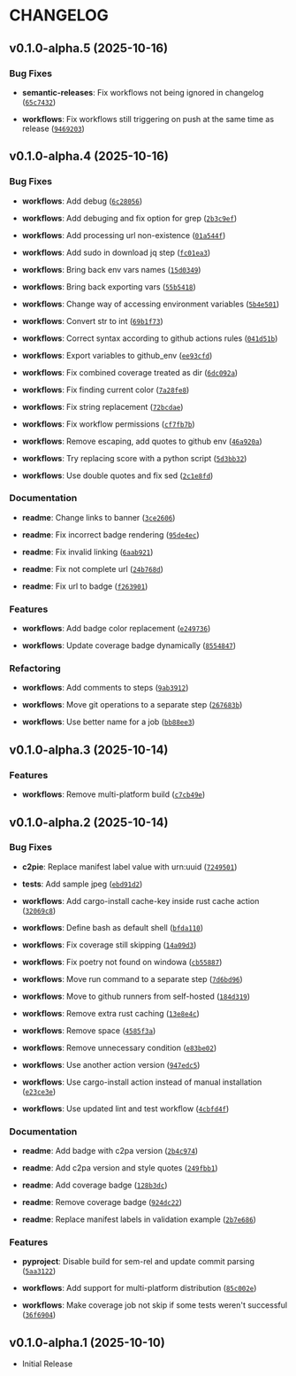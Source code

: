 # CHANGELOG

<!-- version list -->

## v0.1.0-alpha.5 (2025-10-16)

### Bug Fixes

- **semantic-releases**: Fix workflows not being ignored in changelog
  ([`65c7432`](https://github.com/TourmalineCore/c2pie/commit/65c7432e4762074302c108f125cd2eb3c65276c3))

- **workflows**: Fix workflows still triggering on push at the same time as release
  ([`9469203`](https://github.com/TourmalineCore/c2pie/commit/94692034e1a8c164ce53256a0d23c70ce3a4c227))


## v0.1.0-alpha.4 (2025-10-16)

### Bug Fixes

- **workflows**: Add debug
  ([`6c28056`](https://github.com/TourmalineCore/c2pie/commit/6c280564995d0794d321cd44a3c650e7ddd6d918))

- **workflows**: Add debuging and fix option for grep
  ([`2b3c9ef`](https://github.com/TourmalineCore/c2pie/commit/2b3c9efd799329f63c7744a4f91a12bacac8e80f))

- **workflows**: Add processing url non-existence
  ([`01a544f`](https://github.com/TourmalineCore/c2pie/commit/01a544faad87e0cdb13274f9e9d1f48e12585e38))

- **workflows**: Add sudo in download jq step
  ([`fc01ea3`](https://github.com/TourmalineCore/c2pie/commit/fc01ea3b7c4309ce3efeaa519d6140a0e6a26ae4))

- **workflows**: Bring back env vars names
  ([`15d0349`](https://github.com/TourmalineCore/c2pie/commit/15d0349ce0a6866e6a321527df084693478c5994))

- **workflows**: Bring back exporting vars
  ([`55b5418`](https://github.com/TourmalineCore/c2pie/commit/55b5418371b84abb59a06bc2191b4c3694c3841e))

- **workflows**: Change way of accessing environment variables
  ([`5b4e501`](https://github.com/TourmalineCore/c2pie/commit/5b4e5015dce34e2846232bc67f1efb52f7dad124))

- **workflows**: Convert str to int
  ([`69b1f73`](https://github.com/TourmalineCore/c2pie/commit/69b1f73948395951e7e6b54842ac2aafd1aa7ea7))

- **workflows**: Correct syntax according to github actions rules
  ([`041d51b`](https://github.com/TourmalineCore/c2pie/commit/041d51bef3f514c5bc061e382f5ac19ba5b9acd4))

- **workflows**: Export variables to github_env
  ([`ee93cfd`](https://github.com/TourmalineCore/c2pie/commit/ee93cfd7dd302a59765ca94c368eb2e1bf7bf689))

- **workflows**: Fix combined coverage treated as dir
  ([`6dc092a`](https://github.com/TourmalineCore/c2pie/commit/6dc092a257604e2ce0812adbb88785124876ef27))

- **workflows**: Fix finding current color
  ([`7a28fe8`](https://github.com/TourmalineCore/c2pie/commit/7a28fe80e5504bd4100a33b37fe2cf8c1c8e69f5))

- **workflows**: Fix string replacement
  ([`72bcdae`](https://github.com/TourmalineCore/c2pie/commit/72bcdaea479d1c9151c6d35a05f21ed7227cd529))

- **workflows**: Fix workflow permissions
  ([`cf7fb7b`](https://github.com/TourmalineCore/c2pie/commit/cf7fb7b24d86316dbfa6b76405bb41b0743a0813))

- **workflows**: Remove escaping, add quotes to github env
  ([`46a920a`](https://github.com/TourmalineCore/c2pie/commit/46a920a9f1328edc385e37e9ec1fb9551b20206e))

- **workflows**: Try replacing score with a python script
  ([`5d3bb32`](https://github.com/TourmalineCore/c2pie/commit/5d3bb3208486451d2ca3c39893ebb9e503f4ccae))

- **workflows**: Use double quotes and fix sed
  ([`2c1e8fd`](https://github.com/TourmalineCore/c2pie/commit/2c1e8fd7cb42e86368b69b1229354d2d3b4fe866))

### Documentation

- **readme**: Change links to banner
  ([`3ce2606`](https://github.com/TourmalineCore/c2pie/commit/3ce26060905d8acc0f13dcfa241dc3b379e4c95c))

- **readme**: Fix incorrect badge rendering
  ([`95de4ec`](https://github.com/TourmalineCore/c2pie/commit/95de4ec92b3dd99fb8d9a4e1e4f0cb348048740c))

- **readme**: Fix invalid linking
  ([`6aab921`](https://github.com/TourmalineCore/c2pie/commit/6aab9216c9341e0d9fadc86eaf664769172c30a1))

- **readme**: Fix not complete url
  ([`24b768d`](https://github.com/TourmalineCore/c2pie/commit/24b768db20a749e120a5aa5cb8a2be874fecb614))

- **readme**: Fix url to badge
  ([`f263901`](https://github.com/TourmalineCore/c2pie/commit/f2639018a511c28a5255d52a7a7a953d7e41a76f))

### Features

- **workflows**: Add badge color replacement
  ([`e249736`](https://github.com/TourmalineCore/c2pie/commit/e249736f15c0b3c0f8d8f3ec5510dd1ae657462a))

- **workflows**: Update coverage badge dynamically
  ([`8554847`](https://github.com/TourmalineCore/c2pie/commit/85548474f7c415b7f811081af03e7d99ea3d90f9))

### Refactoring

- **workflows**: Add comments to steps
  ([`9ab3912`](https://github.com/TourmalineCore/c2pie/commit/9ab391257ef3c4b6fd2ae1b916ab7e14ec8a048b))

- **workflows**: Move git operations to a separate step
  ([`267683b`](https://github.com/TourmalineCore/c2pie/commit/267683b384dbfbd94b29a80c5ca48e16cc17d4b5))

- **workflows**: Use better name for a job
  ([`bb88ee3`](https://github.com/TourmalineCore/c2pie/commit/bb88ee33f4bb84a62366456149175636e4b8e4b5))


## v0.1.0-alpha.3 (2025-10-14)

### Features

- **workflows**: Remove multi-platform build
  ([`c7cb49e`](https://github.com/TourmalineCore/c2pie/commit/c7cb49e644aa93b40714d66598fe3dd290937510))


## v0.1.0-alpha.2 (2025-10-14)

### Bug Fixes

- **c2pie**: Replace manifest label value with urn:uuid
  ([`7249501`](https://github.com/TourmalineCore/c2pie/commit/7249501d8743747012620ffb4fc3b606d79e88d1))

- **tests**: Add sample jpeg
  ([`ebd91d2`](https://github.com/TourmalineCore/c2pie/commit/ebd91d29757e272c0c7c1849ed120865802facc5))

- **workflows**: Add cargo-install cache-key inside rust cache action
  ([`32069c8`](https://github.com/TourmalineCore/c2pie/commit/32069c899b30f0a250eb67e538b33d36e2d53aaf))

- **workflows**: Define bash as default shell
  ([`bfda110`](https://github.com/TourmalineCore/c2pie/commit/bfda11072884019892e3a01049696be7476e3bcd))

- **workflows**: Fix coverage still skipping
  ([`14a09d3`](https://github.com/TourmalineCore/c2pie/commit/14a09d35525a13c93845b9ab4e8518864720ad18))

- **workflows**: Fix poetry not found on windowa
  ([`cb55887`](https://github.com/TourmalineCore/c2pie/commit/cb558870f894ea144681cf10059884c1e7d6a1da))

- **workflows**: Move run command to a separate step
  ([`7d6bd96`](https://github.com/TourmalineCore/c2pie/commit/7d6bd960ce25f3431f8ff96e83186d7b410fc433))

- **workflows**: Move to github runners from self-hosted
  ([`184d319`](https://github.com/TourmalineCore/c2pie/commit/184d3196d984622c5bb58600c2229cda52a58f28))

- **workflows**: Remove extra rust caching
  ([`13e8e4c`](https://github.com/TourmalineCore/c2pie/commit/13e8e4c5a895f0c8ca5da165d1d22b169c3c7487))

- **workflows**: Remove space
  ([`4585f3a`](https://github.com/TourmalineCore/c2pie/commit/4585f3adaea8d7000cfe3a187195ca9e920e05ff))

- **workflows**: Remove unnecessary condition
  ([`e83be02`](https://github.com/TourmalineCore/c2pie/commit/e83be0246970737f260401366d0c3a028519cc47))

- **workflows**: Use another action version
  ([`947edc5`](https://github.com/TourmalineCore/c2pie/commit/947edc5dd3cc1dfad64e887671690baeff47a3d0))

- **workflows**: Use cargo-install action instead of manual installation
  ([`e23ce3e`](https://github.com/TourmalineCore/c2pie/commit/e23ce3e7a3aeb19678d908657a31402632928b09))

- **workflows**: Use updated lint and test workflow
  ([`4cbfd4f`](https://github.com/TourmalineCore/c2pie/commit/4cbfd4ff2c316728b8e66391f85fcf58b42548ce))

### Documentation

- **readme**: Add badge with c2pa version
  ([`2b4c974`](https://github.com/TourmalineCore/c2pie/commit/2b4c974b1eac397c9576bb0c8d344cba3ef79572))

- **readme**: Add c2pa version and style quotes
  ([`249fbb1`](https://github.com/TourmalineCore/c2pie/commit/249fbb1cb14fa2dc5e8ae6ab9fd3560f553eda47))

- **readme**: Add coverage badge
  ([`128b3dc`](https://github.com/TourmalineCore/c2pie/commit/128b3dcafe91fe439ed20dce3ae307fde5b24feb))

- **readme**: Remove coverage badge
  ([`924dc22`](https://github.com/TourmalineCore/c2pie/commit/924dc221b1a7408e1e8cc63900106bd9188d589f))

- **readme**: Replace manifest labels in validation example
  ([`2b7e686`](https://github.com/TourmalineCore/c2pie/commit/2b7e686ef05e04a6ca7767511991cc36e2fb43bb))

### Features

- **pyproject**: Disable build for sem-rel and update commit parsing
  ([`5aa3122`](https://github.com/TourmalineCore/c2pie/commit/5aa31228bcd205c15c79581c9a66115945a7f179))

- **workflows**: Add support for multi-platform distribution
  ([`85c002e`](https://github.com/TourmalineCore/c2pie/commit/85c002e63617629039e2600ecb4bec3a18e7560f))

- **workflows**: Make coverage job not skip if some tests weren't successful
  ([`36f6904`](https://github.com/TourmalineCore/c2pie/commit/36f690408bdd3d73db5e996d228608f32d10c77f))


## v0.1.0-alpha.1 (2025-10-10)

- Initial Release
